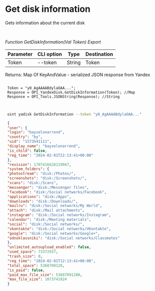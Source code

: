 ﻿---
sidebar_position: 1
---

# Get disk information
 Gets information about the current disk




<br/>


*Function GetDiskInformation(Val Token) Export*

 | Parameter | CLI option | Type | Destination |
 |-|-|-|-|
 | Token | --token | String | Token |

 
 Returns: Map Of KeyAndValue - serialized JSON response from Yandex


```bsl title="Code example"
 
 Token = "y0_AgAAAABdylaOAA...";
 Response = OPI_YandexDisk.GetDiskInformation(Token); //Map
 Response = OPI_Tools.JSONString(Response); //String
 
```
	


```sh title="CLI command example"
 
 oint yadisk GetDiskInformation --token "y0_AgAAAABdylaOAA..."

```

```json title="Result"
 {
 "user": {
 "login": "bayselonarrend",
 "country": "by",
 "uid": "1573541111",
 "display_name": "bayselonarrend",
 "is_child": false,
 "reg_time": "2024-02-01T22:13:41+00:00"
 },
 "revision": 1707416628219047,
 "system_folders": {
 "photostream": "disk:/Photos/",
 "screenshots": "disk:/Screenshots/",
 "scans": "disk:/Scans",
 "messenger": "disk:/Messenger files",
 "facebook": "disk:/Social networks/Facebook",
 "applications": "disk:/Apps",
 "downloads": "disk:/Downloads/",
 "mailru": "disk:/Social networks/My World",
 "attach": "disk:/Mail attachments",
 "instagram": "disk:/Social networks/Instagram",
 "calendar": "disk:/Meeting materials",
 "social": "disk:/Social networks/",
 "vkontakte": "disk:/Social networks/VKontakte",
 "google": "disk:/Social networks/Google+",
 "odnoklassniki": "disk:/Social networks/Classmates"
 },
 "unlimited_autoupload_enabled": false,
 "used_space": 73372937,
 "trash_size": 0,
 "reg_time": "2024-02-01T12:13:41+00:00",
 "total_space": 5368709120,
 "is_paid": false,
 "paid_max_file_size": 53687091200,
 "max_file_size": 1073741824
 }
```
